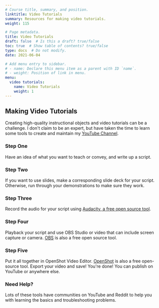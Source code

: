 ```yaml
---
# Course title, summary, and position.
linktitle: Video Tutorials
summary: Resources for making video tutorials.
weight: 115

# Page metadata.
title: Video Tutorials
draft: false  # Is this a draft? true/false
toc: true  # Show table of contents? true/false
type: docs  # Do not modify.
date: 2021-06-04

# Add menu entry to sidebar.
# - name: Declare this menu item as a parent with ID `name`.
# - weight: Position of link in menu.
menu:
  video tutorials:
    name: Video Tutorials
    weight: 1
---
```

## Making Video Tutorials

Creating high-quality instructional objects and video tutorials can be a challenge. I don't claim to be an expert, but have taken the time to learn some tools to create and maintain my [YouTube Channel](https://www.youtube.com/channel/UCMqAATLPshn8Znip6E3QMSw).

### Step One

Have an idea of what you want to teach or convey, and write up a script.

### Step Two

If you want to use slides, make a corresponding slide deck for your script. Otherwise, run through your demonstrations to make sure they work.

### Step Three

Record the audio for your script using [Audacity, a free open source tool](https://www.audacityteam.org/).

### Step Four

Playback your script and use OBS Studio or video that can include screen capture or camera. [OBS](https://obsproject.com/) is also a free open source tool.

### Step Five

Put it all together in OpenShot Video Editor. [OpenShot](https://www.openshot.org/) is also a free open-source tool. Export your video and save! You're done! You can publish on YouTube or anywhere else.


### Need Help?

Lots of these tools have communities on YouTube and Reddit to help you with learning the basics and troubleshooting problems.
